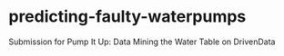 # predicting-faulty-waterpumps
Submission for Pump It Up: Data Mining the Water Table on DrivenData 
